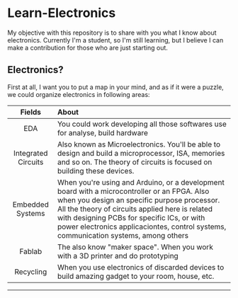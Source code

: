# Learn-Electronics
My objective with this repository is to share with you what I know about electronics. Currently I'm a student, so I'm still learning, but I believe I can make a contribution for those who are just starting out.

## Electronics?
First at all, I want you to put a map in your mind, and as if it were a puzzle, we could organize electronics in following areas:

| Fields             | About                                                                                         |
|:------------------:|:----------------------------------------------------------------------------------------------|
|EDA                 |You could work developing all those softwares use for analyse, build hardware                  |
|Integrated Circuits |Also known as Microelectronics. You'll be able to design and build a microprocessor, ISA, memories and so on. The theory of circuits is focused on building these devices.|
|Embedded Systems    |When you're using and Arduino, or a development board with a microcontroller or an FPGA. Also when you design an specific purpose processor. All the theory of circuits applied here is related with designing PCBs for specific ICs, or with power electronics applicaciontes, control systems, communication systems, among others|
|Fablab              |The also know "maker space". When you work with a 3D printer and do prototyping                |
|Recycling           |When you use electronics of discarded devices to build amazing gadget to your room, house, etc.|

---
